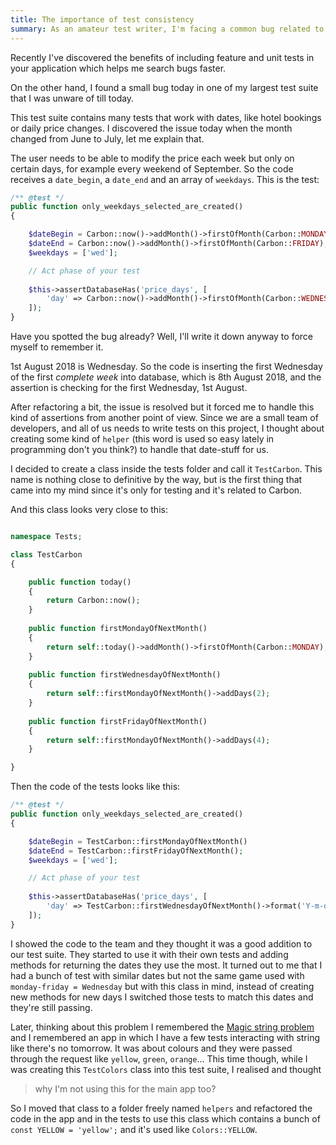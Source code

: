 ```yaml
---
title: The importance of test consistency
summary: As an amateur test writer, I'm facing a common bug related to dates.
---
```

Recently I've discovered the benefits of including feature and unit tests in your application which helps me search bugs faster.

On the other hand, I found a small bug today in one of my largest test suite that I was unware of till today.

This test suite contains many tests that work with dates, like hotel bookings or daily price changes. I discovered the issue today when the month changed from June to July, let me explain that.

The user needs to be able to modify the price each week but only on certain days, for example every weekend of September. So the code receives a `date_begin`, a `date_end` and an array of `weekdays`. This is the test:

```php
/** @test */
public function only_weekdays_selected_are_created()
{

    $dateBegin = Carbon::now()->addMonth()->firstOfMonth(Carbon::MONDAY);
    $dateEnd = Carbon::now()->addMonth()->firstOfMonth(Carbon::FRIDAY);
    $weekdays = ['wed'];

    // Act phase of your test
    
    $this->assertDatabaseHas('price_days', [
        'day' => Carbon::now()->addMonth()->firstOfMonth(Carbon::WEDNESDAY)->format('Y-m-d')
    ]);
}

```

Have you spotted the bug already? Well, I'll write it down anyway to force myself to remember it.

1st August 2018 is Wednesday. So the code is inserting the first Wednesday of the first *complete week* into database, which is 8th August 2018, and the assertion is checking for the first Wednesday, 1st August.

After refactoring a bit, the issue is resolved but it forced me to handle this kind of assertions from another point of view. Since we are a small team of developers, and all of us needs to write tests on this project, I thought about creating some kind of `helper` (this word is used so easy lately in programming don't you think?) to handle that date-stuff for us.

I decided to create a class inside the tests folder and call it `TestCarbon`. This name is nothing close to definitive by the way, but is the first thing that came into my mind since it's only for testing and it's related to Carbon.

And this class looks very close to this:

```php

namespace Tests;

class TestCarbon
{

	public function today()
	{
	    return Carbon::now();
	}
	
	public function firstMondayOfNextMonth()
	{
		return self::today()->addMonth()->firstOfMonth(Carbon::MONDAY);
	}
	
	public function firstWednesdayOfNextMonth()
	{
		return self::firstMondayOfNextMonth()->addDays(2);
	}
	
	public function firstFridayOfNextMonth()
	{
		return self::firstMondayOfNextMonth()->addDays(4);
	}

}
```

Then the code of the tests looks like this:

```php
/** @test */
public function only_weekdays_selected_are_created()
{

    $dateBegin = TestCarbon::firstMondayOfNextMonth()
    $dateEnd = TestCarbon::firstFridayOfNextMonth();
    $weekdays = ['wed'];

    // Act phase of your test
    
    $this->assertDatabaseHas('price_days', [
        'day' => TestCarbon::firstWednesdayOfNextMonth()->format('Y-m-d')
    ]);
}

```

I showed the code to the team and they thought it was a good addition to our test suite. They started to use it with their own tests and adding methods for returning the dates they use the most. It turned out to me that I had a bunch of test with similar dates but not the same game used with `monday-friday = Wednesday` but with this class in mind, instead of creating new methods for new days I switched those tests to match this dates and they're still passing.

Later, thinking about this problem I remembered the [Magic string problem](https://en.wikipedia.org/wiki/Magic_string) and I remembered an app in which I have a few tests interacting with string like there's no tomorrow. It was about colours and they were passed through the request like `yellow`, `green`, `orange`... This time though, while I was creating this `TestColors` class into this test suite, I realised and thought

> why I'm not using this for the main app too?

So I moved that class to a folder freely named `helpers` and refactored the code in the app and in the tests to use this class which contains a bunch of `const YELLOW = 'yellow';` and it's used like `Colors::YELLOW`.